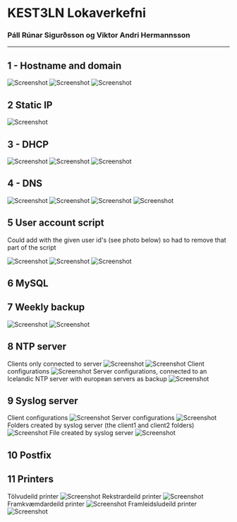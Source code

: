 # KEST3LN Lokaverkefni
### Páll Rúnar Sigurðsson og Viktor Andri Hermannsson
---
## 1 - Hostname and domain

![Screenshot](src/Screenshot%20(28).png)
![Screenshot](src/Screenshot%20(31).png)
![Screenshot](src/Screenshot%20(32).png)

## 2 Static IP

![Screenshot](src/Screenshot%20(49).png)

## 3 - DHCP

![Screenshot](src/Screenshot%20(44).png)
![Screenshot](src/Screenshot%20(45).png)
![Screenshot](src/Screenshot%20(46).png)

## 4 - DNS

![Screenshot](src/Screenshot%20(42).png)
![Screenshot](src/Screenshot%20(43).png)
![Screenshot](src/Screenshot%20(47).png)
![Screenshot](src/Screenshot%20(48).png)

## 5 User account script

Could add with the given user id's (see photo below) so had to remove that part of the script

![Screenshot](src/Screenshot%20(14).png)
![Screenshot](src/Screenshot%20(15).png)
![Screenshot](src/Screenshot%20(16).png)

## 6 MySQL



## 7 Weekly backup

![Screenshot](src/Screenshot%20(17).png)
![Screenshot](src/Screenshot%20(30).png)

## 8 NTP server

Clients only connected to server
![Screenshot](src/Screenshot%20(21).png)
![Screenshot](src/Screenshot%20(23).png)
Client configurations
![Screenshot](src/Screenshot%20(22).png)
Server configurations, connected to an Icelandic NTP server with european servers as backup
![Screenshot](src/Screenshot%20(29).png)

## 9 Syslog server

Client configurations
![Screenshot](src/Screenshot%20(26).png)
Server configurations
![Screenshot](src/Screenshot%20(25).png)
Folders created by syslog server (the client1 and client2 folders)
![Screenshot](src/Screenshot%20(24).png)
File created by syslog server
![Screenshot](src/Screenshot%20(27).png)

## 10 Postfix



## 11 Printers

Tölvudeild printer
![Screenshot](src/Screenshot%20(36).png)
Rekstrardeild printer
![Screenshot](src/Screenshot%20(35).png)
Framkvæmdardeild printer
![Screenshot](src/Screenshot%20().png)
Framleidsludeild printer
![Screenshot](src/Screenshot%20().png)
